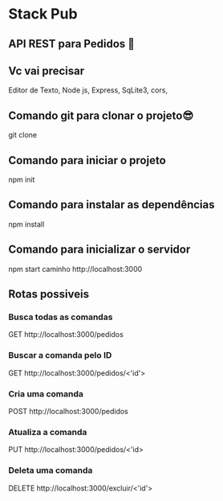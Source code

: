#  Stack Pub
## API REST para Pedidos 📝

## Vc vai precisar 
Editor de Texto,
Node js,
Express,
SqLite3,
cors,

## Comando git para clonar o projeto😎
git clone <caminho do arquivo>

## Comando para iniciar o projeto
npm init

## Comando para instalar as dependências
npm install

## Comando para inicializar o servidor 
npm start
caminho http://localhost:3000


## Rotas possiveis


### Busca todas as comandas
GET  http://localhost:3000/pedidos
### Buscar a comanda pelo ID
GET http://localhost:3000/pedidos/<'id'>
### Cria uma comanda
POST http://localhost:3000/pedidos
### Atualiza a comanda
PUT http://localhost:3000/pedidos/<'id>
### Deleta uma comanda
DELETE http://localhost:3000/excluir/<'id'>